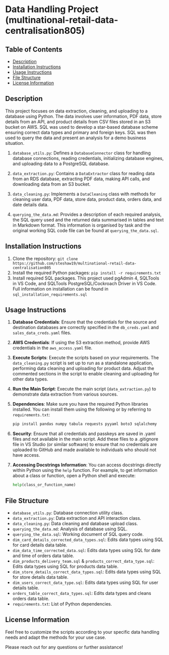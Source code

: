 # Data Handling Project (multinational-retail-data-centralisation805) 

## Table of Contents
- [Description](#description)
- [Installation Instructions](#installation-instructions)
- [Usage Instructions](#usage-instructions)
- [File Structure](#file-structure)
- [License Information](#license-information)

## Description
This project focuses on data extraction, cleaning, and uploading to a database using Python. The data involves user information, PDF data, store details from an API, and product details from CSV files stored in an S3 bucket on AWS. SQL was used to develop a star-based database scheme ensuring correct data types and primary and foreign keys. SQL was then used to query the data and present an analysis for a demo business situation. 

1. `database_utils.py`: Defines a `DatabaseConnector` class for handling database connections, reading credentials, initializing database engines, and uploading data to a PostgreSQL database.

2. `data_extraction.py`: Contains a `DataExtractor` class for reading data from an RDS database, extracting PDF data, making API calls, and downloading data from an S3 bucket.

3. `data_cleaning.py`: Implements a `DataCleaning` class with methods for cleaning user data, PDF data, store data, product data, orders data, and date details data.

4. `querying_the_data.md`: Provides a description of each required analysis, the SQL query used and the returned data summarised in tables and text in Markdown format. This information is organised by task and the original working SQL code file can be found at `querying_the_data.sql`. 

## Installation Instructions
1. Clone the repository: `git clone https://github.com/steshaw19/multinational-retail-data-centralisation805`
2. Install the required Python packages: `pip install -r requirements.txt`
3. Install required SQL packages. This project used pgAdmin 4, SQLTools in VS Code, and SQLTools PostgreSQL/Cockroach Driver in VS Code. Full information on installation can be found in `sql_installation_requirements.sql`

## Usage Instructions
1. **Database Credentials**: Ensure that the credentials for the source and destination databases are correctly specified in the `db_creds.yaml` and `sales_data_creds.yaml` files.

2. **AWS Credentials**: If using the S3 extraction method, provide AWS credentials in the `aws_access.yaml` file.

3. **Execute Scripts**: Execute the scripts based on your requirements. The `data_cleaning.py` script is set up to run as a standalone application, performing data cleaning and uploading for product data. Adjust the commented sections in the script to enable cleaning and uploading for other data types.

4. **Run the Main Script**: Execute the main script (`data_extraction.py`) to demonstrate data extraction from various sources.

5. **Dependencies**: Make sure you have the required Python libraries installed. You can install them using the following or by referring to `requirements.txt`:
   ```bash
   pip install pandas numpy tabula requests pyyaml boto3 sqlalchemy

6. **Security**: Ensure that all credentials and passkeys are saved in .yaml files and not available in the main script. Add these files to a .gitignore file in VS Studio (or similar software) to ensure that no credentials are uploaded to GitHub and made available to individuals who should not have access.

7. **Accessing Docstrings Information**: You can access docstrings directly within Python using the `help` function. For example, to get information about a class or function, open a Python shell and execute: 
   ```python
   help(class_or_function_name)
   ```
## File Structure
- `database_utils.py`: Database connection utility class.
- `data_extraction.py`: Data extraction and API interaction class.
- `data_cleaning.py`: Data cleaning and database upload class.
- `querying_the_data.md`: Analysis of database using SQL.
- `querying_the_data.sql`: Working document of SQL query code.
- `dim_card_details_corrected_data_types.sql`: Edits data types using SQL for card details data table.
- `dim_data_time_corrected_data.sql`: Edits data types using SQL for date and time of orders data table.
- `dim_products_delivery_team.sql` & `products_correct_data_type.sql`: Edits data types using SQL for products data table.
- `dim_store_details_correct_data_types.sql`: Edits data types using SQL for store details data table.
- `dim_users_correct_data_type.sql`: Edits data types using SQL for user details table.
- `orders_table_correct_data_types.sql`: Edits data types and cleans orders data table.
- `requirements.txt`: List of Python dependencies.

## License Information
Feel free to customize the scripts according to your specific data handling needs and adapt the methods for your use case.

Please reach out for any questions or further assistance!
